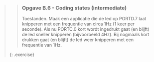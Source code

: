>> ### Opgave B.6 - Coding states (intermediate)
>>
>> Toestanden. Maak een applicatie die de led op PORTD.7 laat knipperen met een frequentie van circa 1Hz (1 keer per seconde). Als nu PORTC.0 kort wordt ingedrukt gaat (en blijft) de led sneller knipperen (bijvoorbeeld 4Hz). Bij nogmaals kort drukken gaat (en blijft) de led weer knipperen met een frequentie van 1Hz.
>>
>{: .exercise}